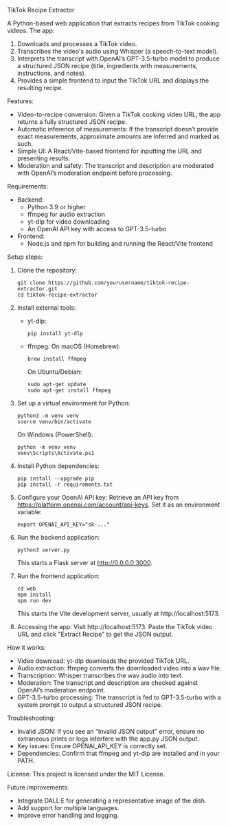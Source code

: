 TikTok Recipe Extractor

A Python-based web application that extracts recipes from TikTok cooking videos. The app:
1. Downloads and processes a TikTok video.
2. Transcribes the video's audio using Whisper (a speech-to-text model).
3. Interprets the transcript with OpenAI’s GPT-3.5-turbo model to produce a structured JSON recipe (title, ingredients with measurements, instructions, and notes).
4. Provides a simple frontend to input the TikTok URL and displays the resulting recipe.

Features:
- Video-to-recipe conversion: Given a TikTok cooking video URL, the app returns a fully structured JSON recipe.
- Automatic inference of measurements: If the transcript doesn’t provide exact measurements, approximate amounts are inferred and marked as such.
- Simple UI: A React/Vite-based frontend for inputting the URL and presenting results.
- Moderation and safety: The transcript and description are moderated with OpenAI’s moderation endpoint before processing.

Requirements:
- Backend:
  - Python 3.9 or higher
  - ffmpeg for audio extraction
  - yt-dlp for video downloading
  - An OpenAI API key with access to GPT-3.5-turbo
- Frontend:
  - Node.js and npm for building and running the React/Vite frontend

Setup steps:
1. Clone the repository:
   ```
   git clone https://github.com/yourusername/tiktok-recipe-extractor.git
   cd tiktok-recipe-extractor
   ```

2. Install external tools:
   - yt-dlp:
     ```
     pip install yt-dlp
     ```
   - ffmpeg:
     On macOS (Homebrew):
     ```
     brew install ffmpeg
     ```
     On Ubuntu/Debian:
     ```
     sudo apt-get update
     sudo apt-get install ffmpeg
     ```

3. Set up a virtual environment for Python:
   ```
   python3 -m venv venv
   source venv/bin/activate
   ```
   On Windows (PowerShell):
   ```
   python -m venv venv
   venv\Scripts\Activate.ps1
   ```

4. Install Python dependencies:
   ```
   pip install --upgrade pip
   pip install -r requirements.txt
   ```

5. Configure your OpenAI API key:
   Retrieve an API key from https://platform.openai.com/account/api-keys.
   Set it as an environment variable:
   ```
   export OPENAI_API_KEY="sk-..."
   ```

6. Run the backend application:
   ```
   python3 server.py
   ```
   This starts a Flask server at http://0.0.0.0:3000.

7. Run the frontend application:
   ```
   cd web
   npm install
   npm run dev
   ```
   This starts the Vite development server, usually at http://localhost:5173.

8. Accessing the app:
   Visit http://localhost:5173. Paste the TikTok video URL and click "Extract Recipe" to get the JSON output.

How it works:
- Video download: yt-dlp downloads the provided TikTok URL.
- Audio extraction: ffmpeg converts the downloaded video into a wav file.
- Transcription: Whisper transcribes the wav audio into text.
- Moderation: The transcript and description are checked against OpenAI’s moderation endpoint.
- GPT-3.5-turbo processing: The transcript is fed to GPT-3.5-turbo with a system prompt to output a structured JSON recipe.

Troubleshooting:
- Invalid JSON: If you see an “Invalid JSON output” error, ensure no extraneous prints or logs interfere with the app.py JSON output.
- Key issues: Ensure OPENAI_API_KEY is correctly set.
- Dependencies: Confirm that ffmpeg and yt-dlp are installed and in your PATH.

License:
This project is licensed under the MIT License.

Future improvements:
- Integrate DALL·E for generating a representative image of the dish.
- Add support for multiple languages.
- Improve error handling and logging.